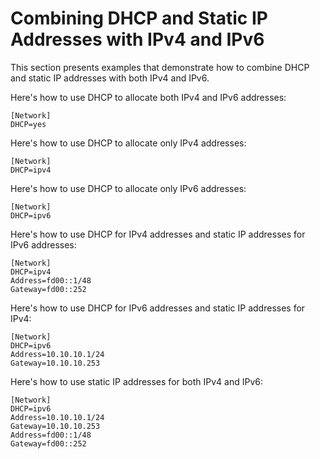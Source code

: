 # Combining DHCP and Static IP Addresses with IPv4 and IPv6 

This section presents examples that demonstrate how to combine DHCP and static IP addresses with both IPv4 and IPv6. 

Here's how to use DHCP to allocate both IPv4 and IPv6 addresses:

	[Network]
	DHCP=yes

Here's how to use DHCP to allocate only IPv4 addresses:

	[Network]
	DHCP=ipv4

Here's how to use DHCP to allocate only IPv6 addresses:

	[Network]
	DHCP=ipv6

Here's how to use DHCP for IPv4 addresses and static IP addresses for IPv6 addresses: 

	[Network]
	DHCP=ipv4
	Address=fd00::1/48
	Gateway=fd00::252

Here's how to use DHCP for IPv6 addresses and static IP addresses for IPv4: 

	[Network]
	DHCP=ipv6
	Address=10.10.10.1/24
	Gateway=10.10.10.253

Here's how to use static IP addresses for both IPv4 and IPv6: 

	[Network]
	DHCP=ipv6
	Address=10.10.10.1/24
	Gateway=10.10.10.253
	Address=fd00::1/48
	Gateway=fd00::252